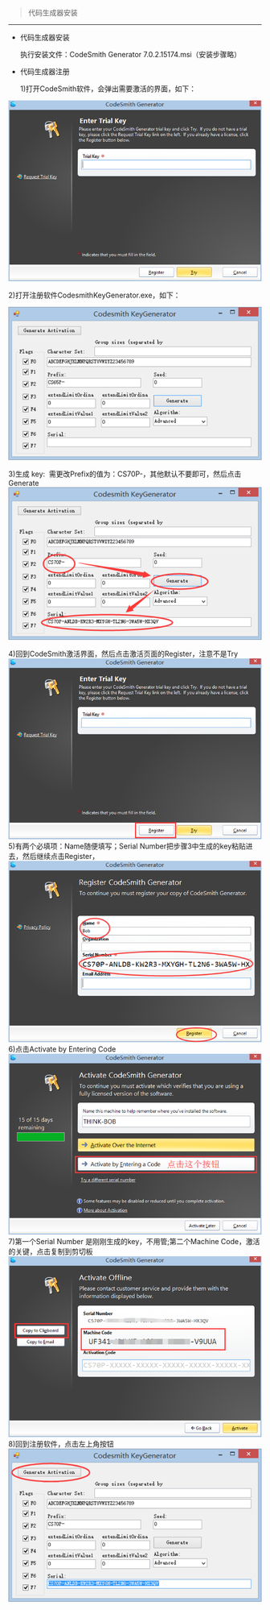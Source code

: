> 代码生成器安装

---

* 代码生成器安装

  执行安装文件：CodeSmith Generator 7.0.2.15174.msi（安装步骤略）

* 代码生成器注册

  1\)打开CodeSmith软件，会弹出需要激活的界面，如下：

![](/assets/CodeSmithGenerator/01.png)

2\)打开注册软件CodesmithKeyGenerator.exe，如下：

![](/assets/CodeSmithGenerator/02.png)

3\)生成 key:  需更改Prefix的值为：CS70P-，其他默认不要即可，然后点击Generate
![](/assets/CodeSmithGenerator/03.png)

4\)回到CodeSmith激活界面，然后点击激活页面的Register，注意不是Try
![](/assets/CodeSmithGenerator/04.png)
5\)有两个必填项：Name随便填写；Serial Number把步骤3中生成的key粘贴进去，然后继续点击Register，
![](/assets/CodeSmithGenerator/05.png)
6\)点击Activate by Entering Code
![](/assets/CodeSmithGenerator/06.png)
7\)第一个Serial Number 是刚刚生成的key，不用管;第二个Machine Code，激活的关键，点击复制到剪切板
![](/assets/CodeSmithGenerator/07.png)
8\)回到注册软件，点击左上角按钮
![](/assets/CodeSmithGenerator/08.png)


